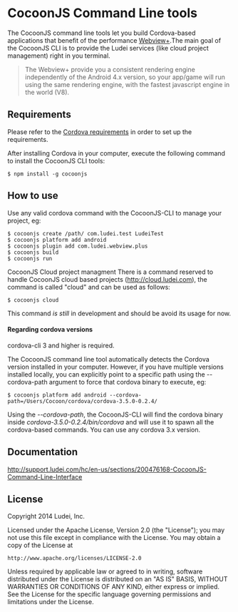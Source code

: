 # CocoonJS Command Line tools #

The CocoonJS command line tools let you build Cordova-based applications that benefit of the performance [Webview+](http://support.ludei.com/hc/en-us/articles/201952993).The main goal of the CocoonJS CLI is to provide the Ludei services (like cloud project management) right in you terminal.


> The Webview+ provide you a consistent rendering engine independently of the Android 4.x version, so your app/game will run using the same rendering engine, with the fastest javascript engine in the world (V8).

## Requirements ##
Please refer to the [Cordova requirements](https://github.com/apache/cordova-cli#requirements) in order to set up the requirements.

After installing Cordova in your computer, execute the following command to install the CocoonJS CLI tools:

```
$ npm install -g cocoonjs
```

## How to use ##

Use any valid cordova command with the CocoonJS-CLI to manage your project, eg:

```
$ cocoonjs create /path/ com.ludei.test LudeiTest
$ cocoonjs platform add android
$ cocoonjs plugin add com.ludei.webview.plus
$ cocoonjs build
$ cocoonjs run
```

CocoonJS Cloud project managment
There is a command reserved to handle CocoonJS cloud based projects (http://cloud.ludei.com), the command is called "cloud" and can be used as follows:
```
$ cocoonjs cloud
```

This command *is still* in development and should be avoid its usage for now.


#### Regarding cordova versions ####

cordova-cli 3 and higher is required.

The CocoonJS command line tool automatically detects the Cordova version installed in your computer. However, if you have multiple versions installed locally, you can explicitly point to a specific path using the --cordova-path argument to force that cordova binary to execute, eg:


```
$ cocoonjs platform add android --cordova-path=/Users/Cocoon/cordova/cordova-3.5.0-0.2.4/
```
Using the *--cordova-path*, the CocoonJS-CLI will find the cordova binary inside *cordova-3.5.0-0.2.4/bin/cordova* and will use it to spawn all the cordova-based commands. You can use any cordova 3.x version.


Documentation
----
http://support.ludei.com/hc/en-us/sections/200476168-CocoonJS-Command-Line-Interface

License
----
Copyright 2014 Ludei, Inc.

Licensed under the Apache License, Version 2.0 (the "License");
you may not use this file except in compliance with the License.
You may obtain a copy of the License at

    http://www.apache.org/licenses/LICENSE-2.0

Unless required by applicable law or agreed to in writing, software
distributed under the License is distributed on an "AS IS" BASIS,
WITHOUT WARRANTIES OR CONDITIONS OF ANY KIND, either express or implied.
See the License for the specific language governing permissions and
limitations under the License.
